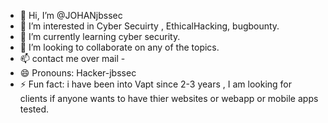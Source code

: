 - 👋 Hi, I’m @JOHANjbssec
- 👀 I’m interested in Cyber Secuirty , EthicalHacking, bugbounty.
- 🌱 I’m currently learning cyber security.
- 💞️ I’m looking to collaborate on any of the topics.
- 📫 contact me over mail - 
- 😄 Pronouns: Hacker-jbssec
- ⚡ Fun fact: i have been into Vapt since 2-3 years , I am looking for clients if anyone wants to have thier websites or webapp or mobile apps tested.

<!---
JOHANjbssec/JOHANjbssec is a ✨ special ✨ repository because its `README.md` (this file) appears on your GitHub profile.
You can click the Preview link to take a look at your changes.
--->
